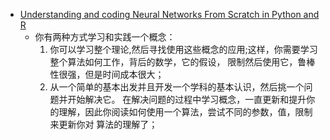 * [Understanding and coding Neural Networks From Scratch in Python and R](https://www.analyticsvidhya.com/blog/2017/05/neural-network-from-scratch-in-python-and-r/)
    * 你有两种方式学习和实践一个概念：
        1. 你可以学习整个理论,然后寻找使用这些概念的应用;这样，你需要学习整个算法如何工作，背后的数学，它的假设，
        限制然后使用它，鲁棒性很强，但是时间成本很大；
        2. 从一个简单的基本出发并且开发一个学科的基本认识，然后挑一个问题并开始解决它。
         在解决问题的过程中学习概念，一直更新和提升你的理解，因此你阅读如何使用一个算法，尝试不同的参数，值，限制来更新你对
         算法的理解了；